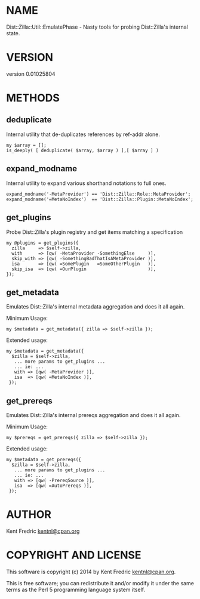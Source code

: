 # NAME

Dist::Zilla::Util::EmulatePhase - Nasty tools for probing Dist::Zilla's internal state.

# VERSION

version 0.01025804

# METHODS

## deduplicate

Internal utility that de-duplicates references by ref-addr alone.

    my $array = [];
    is_deeply( [ deduplicate( $array, $array ) ],[ $array ] )

## expand\_modname

Internal utility to expand various shorthand notations to full ones.

    expand_modname('-MetaProvider') == 'Dist::Zilla::Role::MetaProvider';
    expand_modname('=MetaNoIndex')  == 'Dist::Zilla::Plugin::MetaNoIndex';

## get\_plugins

Probe Dist::Zilla's plugin registry and get items matching a specification

    my @plugins = get_plugins({
      zilla     => $self->zilla,
      with      => [qw( -MetaProvider -SomethingElse     )],
      skip_with => [qw( -SomethingBadThatIsAMetaProvider )],
      isa       => [qw( =SomePlugin   =SomeOtherPlugin   )],
      skip_isa  => [qw( =OurPlugin                       )],
    });

## get\_metadata

Emulates Dist::Zilla's internal metadata aggregation and does it all again.

Minimum Usage:

    my $metadata = get_metadata({ zilla => $self->zilla });

Extended usage:

    my $metadata = get_metadata({
      $zilla = $self->zilla,
       ... more params to get_plugins ...
       ... ie: ...
       with => [qw( -MetaProvider )],
       isa  => [qw( =MetaNoIndex )],
     });

## get\_prereqs

Emulates Dist::Zilla's internal prereqs aggregation and does it all again.

Minimum Usage:

    my $prereqs = get_prereqs({ zilla => $self->zilla });

Extended usage:

    my $metadata = get_prereqs({
      $zilla = $self->zilla,
       ... more params to get_plugins ...
       ... ie: ...
       with => [qw( -PrereqSource )],
       isa  => [qw( =AutoPrereqs )],
     });

# AUTHOR

Kent Fredric <kentnl@cpan.org>

# COPYRIGHT AND LICENSE

This software is copyright (c) 2014 by Kent Fredric <kentnl@cpan.org>.

This is free software; you can redistribute it and/or modify it under
the same terms as the Perl 5 programming language system itself.
